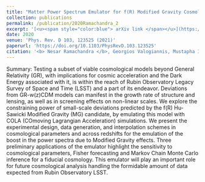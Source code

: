 ```yaml
---
title: "Matter Power Spectrum Emulator for f(R) Modified Gravity Cosmologies"
collection: publications
permalink: /publication/2020Ramachandra_2
excerpt: '[<u><span style="color:blue"> arXiv link </span></u>](https://arxiv.org/abs/2010.00596)'
date: 2020
venue: 'Phys. Rev. D 103, 123525 (2021)'
paperurl: 'https://doi.org/10.1103/PhysRevD.103.123525'
citation: '<b> Nesar Ramachandra </b>, Georgios Valogiannis, Mustapha Ishak, Katrin Heitmann (for the LSST Dark Energy Science Collaboration); Matter Power Spectrum Emulator for f(R) Modified Gravity Cosmologies, Phys. Rev. D 103, 123525 (2021)'
---
```



Summary: Testing a subset of viable cosmological models beyond General Relativity (GR), with implications for cosmic acceleration and the Dark Energy associated with it, is within the reach of Rubin Observatory Legacy Survey of Space and Time (LSST) and a part of its endeavor. Deviations from GR-w(z)CDM models can manifest in the growth rate of structure and lensing, as well as in screening effects on non-linear scales. We explore the constraining power of small-scale deviations predicted by the f(R) Hu-Sawicki Modified Gravity (MG) candidate, by emulating this model with COLA (COmoving Lagrangian Acceleration) simulations. We present the experimental design, data generation, and interpolation schemes in cosmological parameters and across redshifts for the emulation of the boost in the power spectra due to Modified Gravity effects. Three preliminary applications of the emulator highlight the sensitivity to cosmological parameters, Fisher forecasting and Markov Chain Monte Carlo inference for a fiducial cosmology. This emulator will play an important role for future cosmological analysis handling the formidable amount of data expected from Rubin Observatory LSST.
